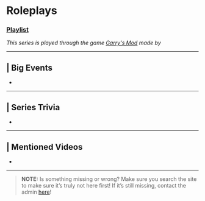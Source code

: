 # Roleplays
### [Playlist](https://www.youtube.com/playlist?list=PLwljWXtmIKiRGpPwlWY9M-6FiN2dUrJP0)
*This series is played through the game [Garry's Mod]() made by []()*

----

## | Big Events
- 

----

## | Series Trivia
- 

----
 
## | Mentioned Videos
- []()
 
----
 
> **NOTE:** Is something missing or wrong? Make sure you search the site to make sure it’s truly not here first! If it’s still missing, contact the admin [here](../chapter_2.html)!